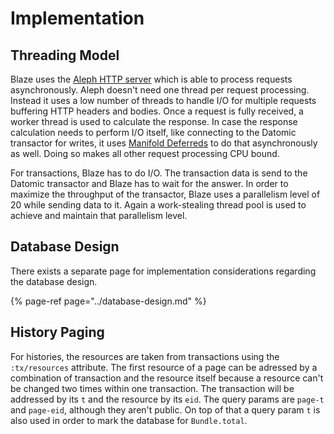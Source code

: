 # Implementation

## Threading Model

Blaze uses the [Aleph HTTP server](https://aleph.io/aleph/http.html) which is able to process requests asynchronously. Aleph doesn't need one thread per request processing. Instead it uses a low number of threads to handle I/O for multiple requests buffering HTTP headers and bodies. Once a request is fully received, a worker thread is used to calculate the response. In case the response calculation needs to perform I/O itself, like connecting to the Datomic transactor for writes, it uses [Manifold Deferreds](https://aleph.io/manifold/deferreds.html) to do that asynchronously as well. Doing so makes all other request processing CPU bound.

For transactions, Blaze has to do I/O. The transaction data is send to the Datomic transactor and Blaze has to wait for the answer. In order to maximize the throughput of the transactor, Blaze uses a parallelism level of 20 while sending data to it. Again a work-stealing thread pool is used to achieve and maintain that parallelism level.

## Database Design

There exists a separate page for implementation considerations regarding the database design.

{% page-ref page="../database-design.md" %}

## History Paging

For histories, the resources are taken from transactions using the `:tx/resources` attribute. The first resource of a page can be adressed by a combination of transaction and the resource itself because a resource can't be changed two times within one transaction. The transaction will be addressed by its `t` and the resource by its `eid`. The query params are `page-t` and `page-eid`, although they aren't public. On top of that a query param `t` is also used in order to mark the database for `Bundle.total`.

